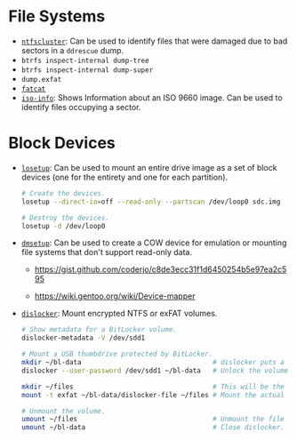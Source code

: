 # File Systems

* [`ntfscluster`](https://manpages.ubuntu.com/manpages/bionic/man8/ntfscluster.8.html): Can be used to identify files that were damaged due to bad sectors in a `ddrescue` dump.
* `btrfs inspect-internal dump-tree`
* `btrfs inspect-internal dump-super`
* `dump.exfat`
* [`fatcat`](https://github.com/Gregwar/fatcat)
* [`iso-info`](https://www.gnu.org/software/libcdio/libcdio.html): Shows Information about an ISO 9660 image.  Can be used to identify files occupying a sector.

# Block Devices

* [`losetup`](https://manpages.ubuntu.com/manpages/xenial/man8/losetup.8.html): Can be used to mount an entire drive image as a set of block devices (one for the entirety and one for each partition).

  ```sh
  # Create the devices.
  losetup --direct-io=off --read-only --partscan /dev/loop0 sdc.img
  
  # Destroy the devices.
  losetup -d /dev/loop0
  ```

* [`dmsetup`](https://man7.org/linux/man-pages/man8/dmsetup.8.html): Can be used to create a COW device for emulation or mounting file systems that don't support read-only data.

  * https://gist.github.com/coderjo/c8de3ecc31f1d6450254b5e97ea2c595

  * https://wiki.gentoo.org/wiki/Device-mapper

* [`dislocker`](https://github.com/Aorimn/dislocker): Mount encrypted NTFS or exFAT volumes.

  ```sh
  # Show metadata for a BitLocker volume.
  dislocker-metadata -V /dev/sdd1

  # Mount a USB thumbdrive protected by BitLocker.
  mkdir ~/bl-data                                 # dislocker puts a virtual decrypted image here.
  dislocker --user-password /dev/sdd1 ~/bl-data   # Unlock the volume.
  
  mkdir ~/files                                   # This will be the real mount point.
  mount -t exfat ~/bl-data/dislocker-file ~/files # Mount the actual exFAT file system using a loop device.
  
  # Unmount the volume.
  umount ~/files                                  # Unmount the file system.
  umount ~/bl-data                                # Close dislocker.
  ```


